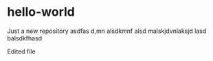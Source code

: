 # hello-world
Just a new repository asdfas d,mn  alsdkmnf alsd malskjdvnlaksjd lasd balsdkfhasd

Edited file
